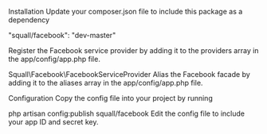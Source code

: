 Installation
Update your composer.json file to include this package as a dependency

"squall/facebook": "dev-master"

Register the Facebook service provider by adding it to the providers array in the app/config/app.php file.

Squall\Facebook\FacebookServiceProvider
Alias the Facebook facade by adding it to the aliases array in the app/config/app.php file.


Configuration
Copy the config file into your project by running

php artisan config:publish squall/facebook
Edit the config file to include your app ID and secret key.